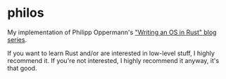 # philos

My implementation of Philipp Oppermann's ["Writing an OS in Rust" blog series](https://os.phil-opp.com/).

If you want to learn Rust and/or are interested in low-level stuff, I highly recommend it.
If you're not interested, I highly recommend it anyway, it's that good.
